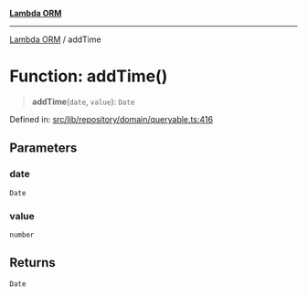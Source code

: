 [**Lambda ORM**](../README.md)

***

[Lambda ORM](../README.md) / addTime

# Function: addTime()

> **addTime**(`date`, `value`): `Date`

Defined in: [src/lib/repository/domain/queryable.ts:416](https://github.com/lambda-orm/lambdaorm-base/blob/54d568062b637a6aed5442a048b140146d1f573b/src/lib/repository/domain/queryable.ts#L416)

## Parameters

### date

`Date`

### value

`number`

## Returns

`Date`
